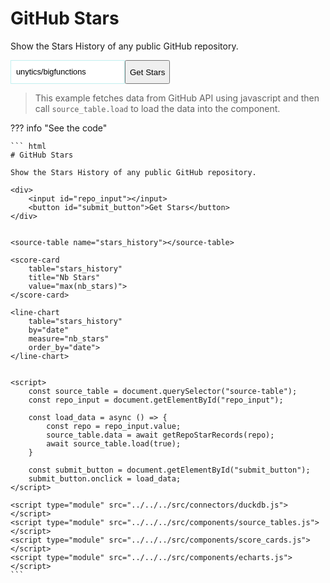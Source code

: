 # GitHub Stars

Show the Stars History of any public GitHub repository.


<div style="display: flex">
    <input id="repo_input" placeholder="unytics/bigfunctions" value="unytics/bigfunctions" style="border: 1px #c2f0f0 solid; font-size: 0.8rem; padding: 0.5rem; line-height: 1.6;"></input>
    <button id="submit_button" class="md-button md-button--primary">Get Stars</button>
</div>


<source-table name="stars_history"></source-table>

<score-card
    table="stars_history"
    title="Nb Stars"
    value="max(nb_stars)">
</score-card>

<line-chart
    table="stars_history"
    by="date"
    measure="nb_stars"
    order_by="date">
</line-chart>


> This example fetches data from GitHub API using javascript and then call `source_table.load` to load the data into the component.


??? info "See the code"

    ``` html
    # GitHub Stars

    Show the Stars History of any public GitHub repository.

    <div>
        <input id="repo_input"></input>
        <button id="submit_button">Get Stars</button>
    </div>


    <source-table name="stars_history"></source-table>

    <score-card
        table="stars_history"
        title="Nb Stars"
        value="max(nb_stars)">
    </score-card>

    <line-chart
        table="stars_history"
        by="date"
        measure="nb_stars"
        order_by="date">
    </line-chart>


    <script>
        const source_table = document.querySelector("source-table");
        const repo_input = document.getElementById("repo_input");

        const load_data = async () => {
            const repo = repo_input.value;
            source_table.data = await getRepoStarRecords(repo);
            await source_table.load(true);
        }

        const submit_button = document.getElementById("submit_button");
        submit_button.onclick = load_data;
    </script>

    <script type="module" src="../../../src/connectors/duckdb.js"></script>
    <script type="module" src="../../../src/components/source_tables.js"></script>
    <script type="module" src="../../../src/components/score_cards.js"></script>
    <script type="module" src="../../../src/components/echarts.js"></script>
    ```




<script>

const source_table = document.querySelector("source-table");
const repo_input = document.getElementById("repo_input");
const submit_button = document.getElementById("submit_button");

const load_data = async () => {
    const repo = repo_input.value;
    if (!repo) {
        return;
    }
    source_table.data = await getRepoStarRecords(repo);
    await source_table.load(true);
}

submit_button.onclick = load_data;
repo_input.addEventListener("keyup", ({key}) => {
    if (key === "Enter") {
        load_data();
    }
});

load_data();


// ------------------------------------
// Load Data Utils
// Heavily inspired from https://github.com/star-history/star-history/
// ------------------------------------

function range(from, to) {
    const r = []
    for (let i = from; i <= to; i++) {
        r.push(i)
    }
    return r
}

function getDateString(t, format = "yyyy/MM/dd hh:mm:ss") {
    return new Date(t).toISOString().substring(0, 10);
}

async function getGithubResource(url, token) {
    url = `https://api.github.com/${url}`;

    const response = await fetch(url, {
        headers: {
            Accept: "application/vnd.github.v3.star+json",
            Authorization: token ? `token ${token}` : ""
        }
    })
    if (!response.ok) {
        alert('Error in Loading Data from Github: ' + response.status + ' ' + response.statusText);
        throw {
            status: response.status,
            data: []
        }
    }
    const data = await response.json();
    return {
        data,
        headers: response.headers,
        status: response.status,
    }
}

async function getRepoStargazers(repo, token, per_page=30, page=1) {
    return await getGithubResource(`repos/${repo}/stargazers?per_page=${per_page}&page=${page}`, token)
}

async function getRepoStargazersCount(repo, token) {
    const {data, headers, status} = await getGithubResource(`repos/${repo}`, token)
    return data.stargazers_count
}

async function getRepoLogoUrl(repo, token) {
    const owner = repo.split("/")[0]
    const {data, headers, status} = await getGithubResource(`users/${owner}`, token)
    return data.owner.avatar_url
}


async function getRepoStarRecords(repo, token, maxRequestAmount=15, per_page=30) {
    const {data, headers, status} = await getRepoStargazers(repo, token, per_page)

    const headerLink = headers.get("link") || ""

    let pageCount = 1
    const regResult = /next.*&page=(\d*).*last/.exec(headerLink)

    if (regResult) {
        if (regResult[1] && Number.isInteger(Number(regResult[1]))) {
            pageCount = Number(regResult[1])
        }
    }

    if (pageCount === 1 && data?.length === 0) {
        throw {
            status: status,
            data: []
        }
    }

    const requestPages = []
    if (pageCount < maxRequestAmount) {
        requestPages.push(...range(1, pageCount))
    } else {
        range(1, maxRequestAmount).map((i) => {
            requestPages.push(Math.round((i * pageCount) / maxRequestAmount) - 1)
        })
        if (!requestPages.includes(1)) {
            requestPages[0] = 1;
        }
    }

    const resArray = await Promise.all(
        requestPages.map((page) => {
            return getRepoStargazers(repo, token, per_page, page)
        })
    )

    const starRecordsMap = new Map()

    if (requestPages.length < maxRequestAmount) {
        const starRecordsData = []
        resArray.map((res) => {
            const { data } = res
            starRecordsData.push(...data)
        })
        for (let i = 0; i < starRecordsData.length; ) {
            starRecordsMap.set(getDateString(starRecordsData[i].starred_at), i + 1)
            i += Math.floor(starRecordsData.length / maxRequestAmount) || 1
        }
    } else {
        resArray.map(({ data }, index) => {
            if (data.length > 0) {
                const starRecord = data[0]
                starRecordsMap.set(getDateString(starRecord.starred_at), per_page * (requestPages[index] - 1))
            }
        })
    }

    const starAmount = await getRepoStargazersCount(repo, token)
    starRecordsMap.set(getDateString(Date.now()), starAmount)

    const starRecords = []

    starRecordsMap.forEach((v, k) => {
        starRecords.push({
            date: k,
            nb_stars: v
        })
    })
    return starRecords
}


</script>





<script type="module" src="../../../src/connectors/duckdb.js"></script>
<script type="module" src="../../../src/components/source_tables.js"></script>
<script type="module" src="../../../src/components/score_cards.js"></script>
<script type="module" src="../../../src/components/echarts.js"></script>
<script type="module" src="../../../src/components/bar_chart_grid.js"></script>
<script type="module" src="../../../src/components/datatable.js"></script>
